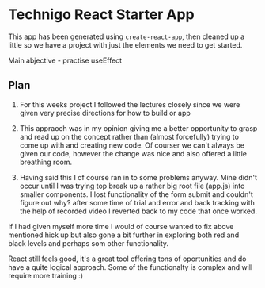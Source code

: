 # Technigo React Starter App

This app has been generated using `create-react-app`, then cleaned up a little so we have a project with just the elements we need to get started.

Main abjective - practise useEffect

## Plan

1. For this weeks project I followed the lectures closely since we were given very precise directions for how to build or app
2. This appraoch was in my opinion giving me a better opportunity to grasp and read up on the concept rather than (almost forcefully) trying to come up with and creating new code. Of courser we can't always be given our code, however the change was nice and also offered a little breathing room.

3. Having said this I of course ran in to some problems anyway. Mine didn't occur until I was trying top break up a rather big root file (app.js) into smaller components. I lost functionality of the form submit and couldn't figure out why? after some time of trial and error and back tracking with the help of recorded video I reverted back to my code that once worked.

If I had given myself more time I would of course wanted to fix above mentioned hick up but also gone a bit further in exploring both red and black levels and perhaps som other functionality.

React still feels good, it's a great tool offering tons of oportunities and do have a quite logical approach. Some of the functionalty is complex and will require more training :)




